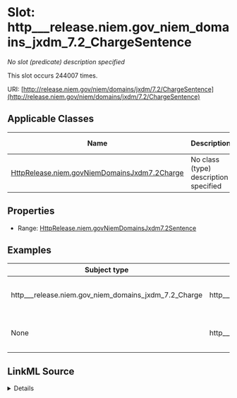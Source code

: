

# Slot: http___release.niem.gov_niem_domains_jxdm_7.2_ChargeSentence


_No slot (predicate) description specified_






This slot occurs 244007 times.


URI: [http://release.niem.gov/niem/domains/jxdm/7.2/ChargeSentence](http://release.niem.gov/niem/domains/jxdm/7.2/ChargeSentence)



<!-- no inheritance hierarchy -->





## Applicable Classes

| Name | Description | Modifies Slot |
| --- | --- | --- |
| [HttpRelease.niem.govNiemDomainsJxdm7.2Charge](../classes/HttpRelease.niem.govNiemDomainsJxdm7.2Charge.md) | No class (type) description specified |  yes  |







## Properties

* Range: [HttpRelease.niem.govNiemDomainsJxdm7.2Sentence](../classes/HttpRelease.niem.govNiemDomainsJxdm7.2Sentence.md)






## Examples

| Subject type | Object type | Example subject | Example object | Occurrences |
| --- | --- | --- | --- | --- |
| http___release.niem.gov_niem_domains_jxdm_7.2_Charge | http___release.niem.gov_niem_domains_jxdm_7.2_Sentence | scales:Charge/ga-clayton-state;;0:00-cr-01074_c1 | scales:Sentence/ga-clayton-state;;0:00-cr-01074_de32_s0 | 66752 |
| None | http___release.niem.gov_niem_domains_jxdm_7.2_Sentence | scales:Charge/ga-clayton-state;;0:00-cr-01074_c2 | scales:Sentence/ga-clayton-state;;0:00-cr-01074_de34_s0 | 177255 |




## LinkML Source

<details>

```yaml
name: http___release.niem.gov_niem_domains_jxdm_7.2_ChargeSentence
annotations:
  count:
    tag: count
    value: 244007
  http___release.niem.gov_niem_domains_jxdm_7.2_Sentence:
    tag: http___release.niem.gov_niem_domains_jxdm_7.2_Sentence
    value: 177255
description: No slot (predicate) description specified
examples:
- object:
    example_object: scales:Sentence/ga-clayton-state;;0:00-cr-01074_de32_s0
    example_object_type: http___release.niem.gov_niem_domains_jxdm_7.2_Sentence
    example_predicate: http://release.niem.gov/niem/domains/jxdm/7.2/ChargeSentence
    example_subject: scales:Charge/ga-clayton-state;;0:00-cr-01074_c1
    example_subject_type: http___release.niem.gov_niem_domains_jxdm_7.2_Charge
- object:
    example_object: scales:Sentence/ga-clayton-state;;0:00-cr-01074_de34_s0
    example_object_type: http___release.niem.gov_niem_domains_jxdm_7.2_Sentence
    example_predicate: http://release.niem.gov/niem/domains/jxdm/7.2/ChargeSentence
    example_subject: scales:Charge/ga-clayton-state;;0:00-cr-01074_c2
    example_subject_type: None
from_schema: scales-kg
rank: 1000
slot_uri: http://release.niem.gov/niem/domains/jxdm/7.2/ChargeSentence
alias: http___release.niem.gov_niem_domains_jxdm_7.2_ChargeSentence
domain_of:
- http___release.niem.gov_niem_domains_jxdm_7.2_Charge
range: http___release.niem.gov_niem_domains_jxdm_7.2_Sentence

```
</details>